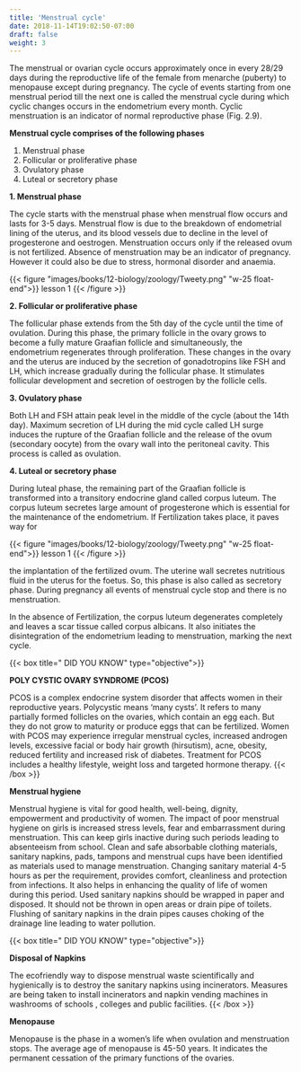 ```yaml
---
title: 'Menstrual cycle'
date: 2018-11-14T19:02:50-07:00
draft: false
weight: 3
---
```






The menstrual or ovarian cycle occurs
approximately once in every 28/29 days
during the reproductive life of the female from
menarche (puberty) to menopause except
during pregnancy. The cycle of events starting
from one menstrual period till the next one is
called the menstrual cycle during which cyclic
changes occurs in the endometrium every
month. Cyclic menstruation is an indicator of
normal reproductive phase (Fig. 2.9).

**Menstrual cycle comprises of the following phases**

1. Menstrual phase
2. Follicular or proliferative phase
3. Ovulatory phase
4. Luteal or secretory phase

**1. Menstrual phase**

The cycle starts with the menstrual phase
when menstrual flow occurs and lasts for 3-5
days. Menstrual flow is due to the breakdown of
endometrial lining of the uterus, and its blood
vessels due to decline in the level of progesterone
and oestrogen. Menstruation occurs only if the
released ovum is not fertilized. Absence of
menstruation may be an indicator of pregnancy.
However it could also be due to stress, hormonal
disorder and anaemia.

{{< figure "images/books/12-biology/zoology/Tweety.png" "w-25 float-end">}}
lesson 1
{{< /figure >}}

**2. Follicular or proliferative phase**

The follicular phase extends from the 5th
day of the cycle until the time of ovulation.
During this phase, the primary follicle in the
ovary grows to become a fully mature Graafian
follicle and simultaneously, the endometrium
regenerates through proliferation. These changes
in the ovary and the uterus are induced by the
secretion of gonadotropins like FSH and LH,
which increase gradually during the follicular
phase. It stimulates follicular development and
secretion of oestrogen by the follicle cells.

**3. Ovulatory phase**

Both LH and FSH attain peak level in
the middle of the cycle (about the 14th day).
Maximum secretion of LH during the mid
cycle called LH surge induces the rupture of
the Graafian follicle and the release of the ovum
(secondary oocyte) from the ovary wall into
the peritoneal cavity. This process is called
as ovulation.

**4. Luteal or secretory phase**

During luteal phase, the remaining part
of the Graafian follicle is transformed into
a transitory endocrine gland called corpus
luteum. The corpus luteum secretes large
amount of progesterone which is essential
for the maintenance of the endometrium.
If Fertilization takes place, it paves way for

{{< figure "images/books/12-biology/zoology/Tweety.png" "w-25 float-end">}}
lesson 1
{{< /figure >}}

the implantation of the fertilized ovum. The
uterine wall secretes nutritious fluid in the
uterus for the foetus. So, this phase is also
called as secretory phase. During pregnancy
all events of menstrual cycle stop and there is
no menstruation.

In the absence of Fertilization, the corpus
luteum degenerates completely and leaves a scar
tissue called corpus albicans. It also initiates
the disintegration of the endometrium leading
to menstruation, marking the next cycle.

{{< box title=" DID YOU KNOW" type="objective">}}

**POLY CYSTIC OVARY SYNDROME (PCOS)**

PCOS is a complex endocrine system disorder that affects women in their reproductive
years. Polycystic means ‘many cysts’. It refers to many partially formed follicles on the ovaries,
which contain an egg each. But they do not grow to maturity or produce eggs that can be
fertilized. Women with PCOS may experience irregular menstrual cycles, increased androgen
levels, excessive facial or body hair growth (hirsutism), acne, obesity, reduced fertility and
increased risk of diabetes. Treatment for PCOS includes a healthy lifestyle, weight loss and
targeted hormone therapy.
{{< /box >}}



**Menstrual hygiene**

Menstrual hygiene is vital for good
health, well-being, dignity, empowerment
and productivity of women. The impact of
poor menstrual hygiene on girls is increased
stress levels, fear and embarrassment during
menstruation. This can keep girls inactive
during such periods leading to absenteeism
from school.
Clean and safe absorbable clothing
materials, sanitary napkins, pads, tampons
and menstrual cups have been identified
as materials used to manage menstruation.
Changing sanitary material 4-5 hours as per
the requirement, provides comfort, cleanliness
and protection from infections. It also helps in
enhancing the quality of life of women during
this period. Used sanitary napkins should be
wrapped in paper and disposed. It should not
be thrown in open areas or drain pipe of toilets.
Flushing of sanitary napkins in the drain pipes
causes choking of the drainage line leading to
water pollution.

{{< box title=" DID YOU KNOW" type="objective">}}

**Disposal of Napkins**

The ecofriendly way to dispose
menstrual waste scientifically and
hygienically is to destroy the sanitary napkins
using incinerators. Measures are being taken
to install incinerators and napkin vending
machines in washrooms of schools , colleges
and public facilities.
{{< /box >}}


**Menopause**

Menopause is the phase in a women’s
life when ovulation and menstruation stops.
The average age of menopause is 45-50 years.
It indicates the permanent cessation of the
primary functions of the ovaries.